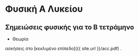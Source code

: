 # Φυσική Α Λυκείου
## Σημειώσεις φυσικής για το Β τετράμηνο
* Θεωρία


ασκήσεις στο [κεκλιμένο επίπεδο]({{ site.url }}/acc.pdf) .
